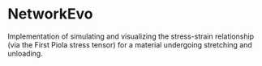 # NetworkEvo
Implementation of simulating and visualizing the stress-strain relationship (via the First Piola stress tensor) for a material undergoing stretching and unloading. 
